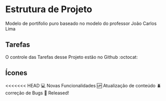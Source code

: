 # Estrutura de Projeto

Modelo de portifolio puro baseado no modelo do professor João Carlos Lima

## Tarefas

O controle das Tarefas desse Projeto estão no Github :octocat:

## Ícones

<<<<<<< HEAD
:computer: Novas Funcionalidades
:up: Atualização de conteúdo
:beetle: correção de Bugs
:checkered_flag: Released!
